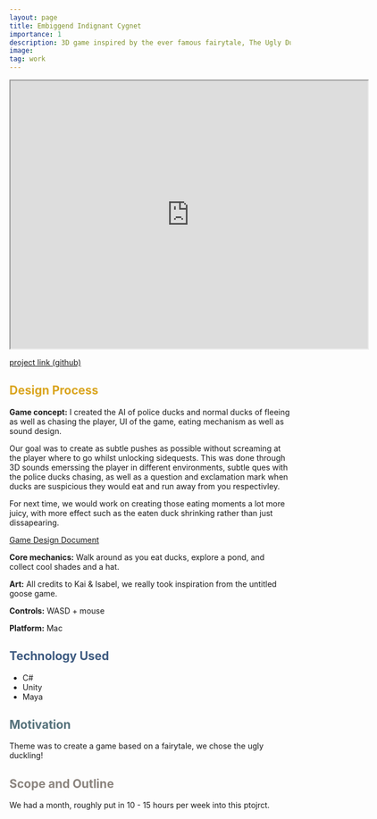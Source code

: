 ```yaml
---
layout: page
title: Embiggend Indignant Cygnet
importance: 1
description: 3D game inspired by the ever famous fairytale, The Ugly Duckling
image: 
tag: work
---
```




<!-- [trailer video](https://drive.google.com/file/d/19c6-0ZyIS2MwlgJE-lGgCtEzEWUBUn4i/view?resourcekey) -->
<iframe src="https://drive.google.com/file/d/19c6-0ZyIS2MwlgJE-lGgCtEzEWUBUn4i/preview" width="640" height="480"></iframe>

[project link (github)](https://github.com/ayaalsabahi/Ugly-Duckling-Game)

## <span style="color: #daa520;"> Design Process </span>


**Game concept:** 
I created the AI of police ducks and normal ducks of fleeing as well as chasing the player, UI of the game, eating mechanism as well as sound design. 

Our goal was to create as subtle pushes as possible without screaming at the player where to go whilst unlocking sidequests. This was done through 3D sounds emerssing the player in different environments, subtle ques with the police ducks chasing, as well as a question and exclamation mark when ducks are suspicious they would eat and run away from you respectivley.

For next time, we would work on creating those eating moments a lot more juicy, with more effect such as the eaten duck shrinking rather than just dissapearing. 

[Game Design Document](https://docs.google.com/document/d/1_vb306vXKbazlr9q67qgMTFPJl_iC3kRPzMeRX6sQxA/edit?usp=sharing)

**Core mechanics:**
Walk around as you eat ducks, explore a pond, and collect cool shades and a hat. 

**Art:**
All credits to Kai & Isabel, we really took inspiration from the untitled goose game. 

**Controls:** 
WASD + mouse 

**Platform:** 
Mac 

## <span style="color: #3d5a80;">Technology Used</span>
- C#
- Unity
- Maya

## <span style="color: #54717a;">Motivation</span>
Theme was to create a game based on a fairytale, we chose the ugly duckling! 

## <span style="color: #8a837d;">Scope and Outline</span>
We had a month, roughly put in 10 - 15 hours per week into this ptojrct. 